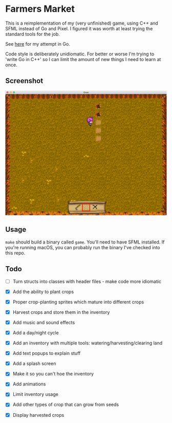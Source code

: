# Farmers Market 

This is a reimplementation of my (very unfinished) game, using C++ and SFML instead of Go and Pixel. I figured it was worth at least trying the standard tools for the job.

See [here](https://github.com/sgoedecke/farmers-market) for my attempt in Go.

Code style is deliberately unidiomatic. For better or worse I'm trying to 'write Go in C++' so I can limit the amount of new things I need to learn at once.

## Screenshot

![screenshot](./grow-screenshot.png)

## Usage

`make` should build a binary called `game`. You'll need to have SFML installed. If you're running macOS, you can probably run the binary I've checked into this repo.

## Todo

- [ ] Turn structs into classes with header files - make code more idiomatic
- [X] Add the ability to plant crops
- [X] Proper crop-planting sprites which mature into different crops
- [X] Harvest crops and store them in the inventory
- [X] Add music and sound effects 
- [X] Add a day/night cycle
- [X] Add an inventory with multiple tools: watering/harvesting/clearing land
- [X] Add text popups to explain stuff
- [X] Add a splash screen 
- [X] Make it so you can't hoe the inventory
- [X] Add animations
- [X] Limit inventory usage
- [X] Add other types of crop that can grow from seeds
- [X] Display harvested crops

